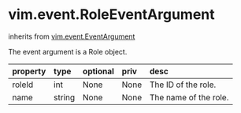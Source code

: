 vim.event.RoleEventArgument
===========================
inherits from [vim.event.EventArgument](docs/vim.event.EventArgument.md)


The event argument is a Role object.

| property | type | optional | priv | desc |
|:---------|:-----|:---------|:-----|:-----|
| roleId | int | None | None | The ID of the role. |
| name | string | None | None | The name of the role. |


